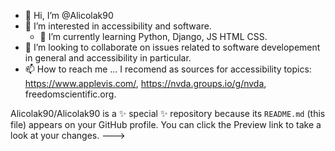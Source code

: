 - 👋 Hi, I’m @Alicolak90
- 👀 I’m interested in accessibility and software.
  - 🌱 I’m currently learning Python, Django, JS HTML CSS.
- 💞️ I’m looking to collaborate on issues related to software developement in general and accessibility in particular.
- 📫 How to reach me ...
I recomend as sources for accessibility topics: https://www.applevis.com/, https://nvda.groups.io/g/nvda, freedomscientific.org.

Alicolak90/Alicolak90 is a ✨ special ✨ repository because its `README.md` (this file) appears on your GitHub profile.
You can click the Preview link to take a look at your changes.
--->
